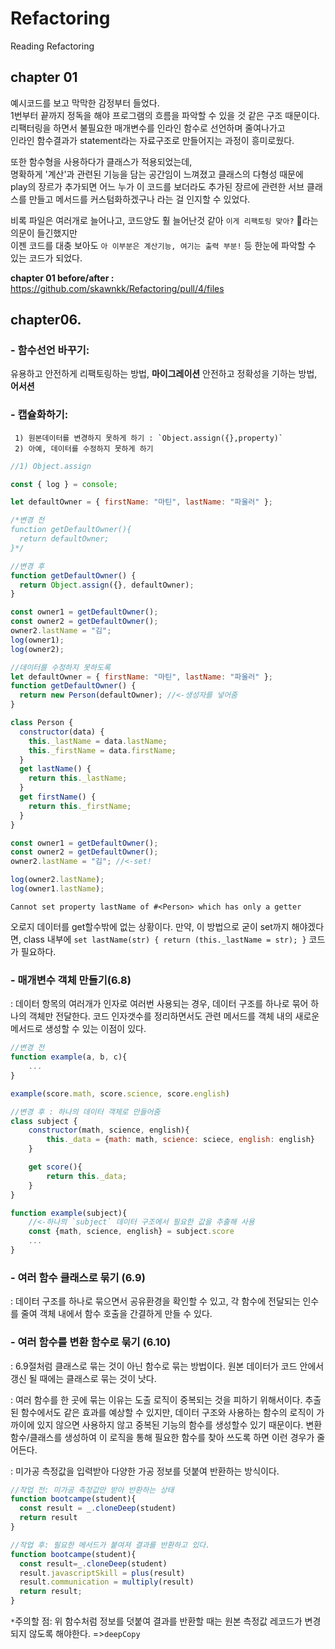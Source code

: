# Refactoring
Reading Refactoring

## chapter 01
예시코드를 보고 막막한 감정부터 들었다.  
1번부터 끝까지 정독을 해야 프로그램의 흐름을 파악할 수 있을 것 같은 구조 때문이다.  
리팩터링을 하면서 불필요한 매개변수를 인라인 함수로 선언하며 줄여나가고  
인라인 함수결과가 statement라는 자료구조로 만들어지는 과정이 흥미로웠다.  

또한 함수형을 사용하다가 클래스가 적용되었는데,   
명확하게 '계산'과 관련된 기능을 담는 공간임이 느껴졌고 클래스의 다형성 때문에  
play의 장르가 추가되면 어느 누가 이 코드를 보더라도 추가된 장르에 관련한 서브 클래스를 만들고 메서드를 커스텀화하겠구나 라는 걸 인지할 수 있었다.

비록 파일은 여러개로 늘어나고, 코드양도 훨 늘어난것 같아 `이게 리팩토링 맞아?` 🤔라는 의문이 들긴했지만   
이젠 코드를 대충 보아도 `아 이부분은 계산기능, 여기는 출력 부분!` 등 한눈에 파악할 수 있는 코드가 되었다.

**chapter 01 before/after :** https://github.com/skawnkk/Refactoring/pull/4/files

  
## chapter06.
###    - 함수선언 바꾸기: 
   유용하고 안전하게 리팩토링하는 방법, **마이그레이션** 
   안전하고 정확성을 기하는 방법, **어서션**
   
###    - 캡슐화하기:
     1) 원본데이터를 변경하지 못하게 하기 : `Object.assign({},property)`
     2) 아예, 데이터를 수정하지 못하게 하기
     
```js
//1) Object.assign

const { log } = console;

let defaultOwner = { firstName: "마틴", lastName: "파울러" };

/*변경 전
function getDefaultOwner(){
  return defaultOwner;
}*/

//변경 후
function getDefaultOwner() {
  return Object.assign({}, defaultOwner);
}

const owner1 = getDefaultOwner();
const owner2 = getDefaultOwner();
owner2.lastName = "김";
log(owner1);
log(owner2);

```
  		
```js
//데이터를 수정하지 못하도록
let defaultOwner = { firstName: "마틴", lastName: "파울러" };
function getDefaultOwner() {
  return new Person(defaultOwner); //<-생성자를 넣어줌
}

class Person {
  constructor(data) {
    this._lastName = data.lastName;
    this._firstName = data.firstName;
  }
  get lastName() {
    return this._lastName;
  }
  get firstName() {
    return this._firstName;
  }
}

const owner1 = getDefaultOwner();
const owner2 = getDefaultOwner();
owner2.lastName = "김"; //<-set!

log(owner2.lastName);
log(owner1.lastName);
```

`Cannot set property lastName of #<Person> which has only a getter`

오로지 데이터를 get할수밖에 없는 상황이다.
만약, 이 방법으로 굳이 set까지 해야겠다면,
 class 내부에   `set lastName(str) {
    return (this._lastName = str);
  }` 코드가 필요하다.
  
###   - 매개변수 객체 만들기(6.8)
  : 데이터 항목의 여러개가 인자로 여러번 사용되는 경우, 데이터 구조를 하나로 묶어 하나의 객체만 전달한다. 코드 인자갯수를 정리하면서도 관련 메서드를 객체 내의 새로운 메서드로 생성할 수 있는 이점이 있다.
  
```js
//변경 전
function example(a, b, c){
	...
}

example(score.math, score.science, score.english)
```

```js
//변경 후 : 하나의 데이터 객체로 만들어줌
class subject {
	constructor(math, science, english){
		this._data = {math: math, science: sciece, english: english}
	}

	get score(){
		return this._data;
	}
}

function example(subject){ 
	//<-하나의 `subject` 데이터 구조에서 필요한 값을 추출해 사용
	const {math, science, english} = subject.score
	...
}

```
###   - 여러 함수 클래스로 묶기  (6.9)
: 데이터 구조를 하나로 묶으면서 공유환경을 확인할 수 있고, 각 함수에 전달되는 인수를 줄여 객체 내에서 함수 호출을 간결하게 만들 수 있다.

### - 여러 함수를 변환 함수로 묶기 (6.10)
: 6.9절처럼 클래스로 묶는 것이 아닌 함수로 묶는 방법이다.
원본 데이터가 코드 안에서 갱신 될 때에는 클래스로 묶는 것이 낫다.

: 여러 함수를 한 곳에 묶는 이유는 도출 로직이 중복되는 것을 피하기 위해서이다.
추출된 함수에서도 같은 효과를 예상할 수 있지만, 데이터 구조와 사용하는 함수의 로직이 가까이에 있지 않으면 사용하지 않고 중복된 기능의 함수를 생성할수 있기 때문이다.
변환함수/클래스를 생성하여 이  로직을 통해 필요한 함수를 찾아 쓰도록 하면 이런 경우가 줄어든다.

: 미가공 측정값을 입력받아 다양한 가공 정보를 덧붙여 반환하는 방식이다.
```js
//작업 전: 미가공 측정값만 받아 반환하는 상태
function bootcampe(student){
  const result = _.cloneDeep(student)
  return result
}

//작업 후: 필요한 메서드가 붙여져 결과를 반환하고 있다.
function bootcampe(student){
  const result=_.cloneDeep(student)
  result.javascriptSkill = plus(result)
  result.communication = multiply(result)
  return result;
}
```
`*`주의할 점: 위 함수처럼 정보를 덧붙여 결과를 반환할 때는 원본 측정값 레코드가 변경되지 않도록 해야한다. =>`deepCopy`


